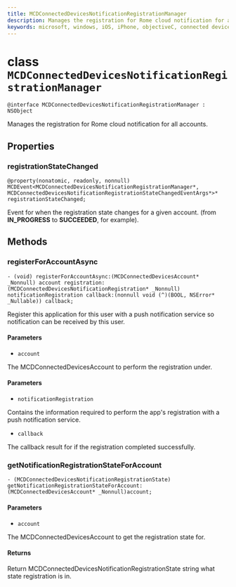 ```yaml
---
title: MCDConnectedDevicesNotificationRegistrationManager
description: Manages the registration for Rome cloud notification for all accounts.
keywords: microsoft, windows, iOS, iPhone, objectiveC, connected devices, Project Rome
---
```


# class `MCDConnectedDevicesNotificationRegistrationManager` 

```
@interface MCDConnectedDevicesNotificationRegistrationManager : NSObject
```  
Manages the registration for Rome cloud notification for all accounts.

## Properties

### registrationStateChanged
`@property(nonatomic, readonly, nonnull) MCDEvent<MCDConnectedDevicesNotificationRegistrationManager*, MCDConnectedDevicesNotificationRegistrationStateChangedEventArgs*>* registrationStateChanged;`

Event for when the registration state changes for a given account. (from **IN_PROGRESS** to **SUCCEEDED**, for example).

## Methods

### registerForAccountAsync
`- (void) registerForAccountAsync:(MCDConnectedDevicesAccount* _Nonnull) account registration:(MCDConnectedDevicesNotificationRegistration* _Nonnull) notificationRegistration callback:(nonnull void (^)(BOOL, NSError* _Nullable)) callback;`

Register this application for this user with a push notification service so notification can be received by this user.

#### Parameters 
* `account` 

The MCDConnectedDevicesAccount to perform the registration under.

#### Parameters 
* `notificationRegistration` 

Contains the information required to perform the app's registration with a push notification service.

* `callback` 

The callback result for if the registration completed successfully.

### getNotificationRegistrationStateForAccount
`- (MCDConnectedDevicesNotificationRegistrationState) getNotificationRegistrationStateForAccount:(MCDConnectedDevicesAccount* _Nonnull)account;`

#### Parameters 
* `account`

The MCDConnectedDevicesAccount to get the registration state for.

#### Returns

Return MCDConnectedDevicesNotificationRegistrationState string what state registration is in.